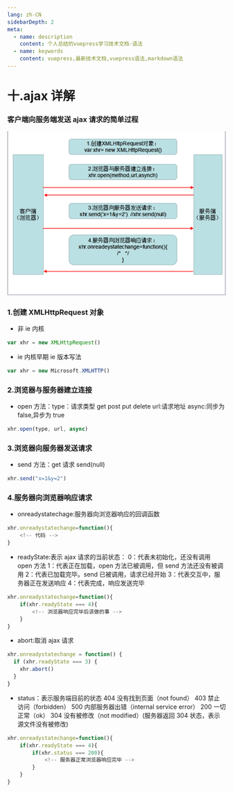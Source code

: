 ```yaml
---
lang: zh-CN
sidebarDepth: 2
meta:
  - name: description
    content: 个人总结的vuepress学习技术文档-语法
  - name: keywords
    content: vuepress,最新技术文档,vuepress语法,markdown语法
---
```


# 十.ajax 详解

### 客户端向服务端发送 ajax 请求的简单过程

![ajax 请求示意图](./ajax.png)

### 1.创建 XMLHttpRequest 对象

- 非 ie 内核

```js
var xhr = new XMLHttpRequest()
```

- ie 内核早期 ie 版本写法

```js
var xhr = new Microsoft.XMLHTTP()
```

### 2.浏览器与服务器建立连接

- open 方法：type：请求类型 get post put delete
  url:请求地址
  async:同步为 false,异步为 true

```js
xhr.open(type, url, async)
```

### 3.浏览器向服务器发送请求

- send 方法：get 请求 send(null)

```js
xhr.send("x=1&y=2")
```

### 4.服务器向浏览器响应请求

- onreadystatechage:服务器向浏览器响应的回调函数

```js
xhr.onreadystatechange=function(){
    <!-- 代码 -->
}
```

- readyState:表示 ajax 请求的当前状态：
  0：代表未初始化，还没有调用 open 方法
  1：代表正在加载，open 方法已被调用，但 send 方法还没有被调用
  2：代表已加载完毕。send 已被调用，请求已经开始
  3：代表交互中，服务器正在发送响应
  4：代表完成，响应发送完毕

```js
xhr.onreadystatechange=function(){
    if(xhr.readyState === 4){
        <!-- 浏览器响应完毕后该做的事 -->
    }
}
```

- abort:取消 ajax 请求

```js
xhr.onreadystatechange = function() {
  if (xhr.readyState === 3) {
    xhr.abort()
  }
}
```

- status：表示服务端目前的状态
  404 没有找到页面（not found）
  403 禁止访问（forbidden）
  500 内部服务器出错（internal service error）
  200 一切正常（ok）
  304 没有被修改（not modified）(服务器返回 304 状态，表示源文件没有被修改)

```js
xhr.onreadystatechange=function(){
    if(xhr.readyState === 4){
        if(xhr.status === 200){
            <!-- 服务器正常浏览器响应完毕 -->
        }
    }
}
```

